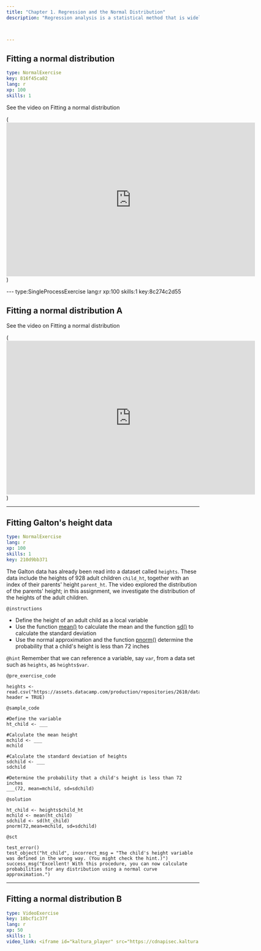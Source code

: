 ```yaml
---
title: "Chapter 1. Regression and the Normal Distribution"
description: "Regression analysis is a statistical method that is widely used in many fields of study, with actuarial science being no exception. This chapter introduces the role of the normal distribution in regression and the use of logarithmic transformations in specifying regression relationships."



---
```

## Fitting a normal distribution

```yaml
type: NormalExercise
key: 816f45ca82
lang: r
xp: 100
skills: 1
```

See the video on Fitting a normal distribution

(<iframe id="kaltura_player" src="https://cdnapisec.kaltura.com/p/1660902/sp/166090200/embedIframeJs/uiconf_id/25916071/partner_id/1660902?iframeembed=true&playerId=kaltura_player&entry_id=1_e885sczm&flashvars[streamerType]=auto&amp;flashvars[localizationCode]=en&amp;flashvars[leadWithHTML5]=true&amp;flashvars[sideBarContainer.plugin]=true&amp;flashvars[sideBarContainer.position]=left&amp;flashvars[sideBarContainer.clickToClose]=true&amp;flashvars[chapters.plugin]=true&amp;flashvars[chapters.layout]=vertical&amp;flashvars[chapters.thumbnailRotator]=false&amp;flashvars[streamSelector.plugin]=true&amp;flashvars[EmbedPlayer.SpinnerTarget]=videoHolder&amp;flashvars[dualScreen.plugin]=true&amp;&wid=1_tnia11ze" width="649" height="401" allowfullscreen webkitallowfullscreen mozAllowFullScreen allow="autoplay *; fullscreen *; encrypted-media *" frameborder="0" title="Kaltura Player"></iframe>)



--- type:SingleProcessExercise lang:r xp:100 skills:1 key:8c274c2d55
## Fitting a normal distribution A


See the video on Fitting a normal distribution

(<iframe id="kaltura_player" src="https://cdnapisec.kaltura.com/p/1660902/sp/166090200/embedIframeJs/uiconf_id/25916071/partner_id/1660902?iframeembed=true&playerId=kaltura_player&entry_id=1_e885sczm&flashvars[streamerType]=auto&amp;flashvars[localizationCode]=en&amp;flashvars[leadWithHTML5]=true&amp;flashvars[sideBarContainer.plugin]=true&amp;flashvars[sideBarContainer.position]=left&amp;flashvars[sideBarContainer.clickToClose]=true&amp;flashvars[chapters.plugin]=true&amp;flashvars[chapters.layout]=vertical&amp;flashvars[chapters.thumbnailRotator]=false&amp;flashvars[streamSelector.plugin]=true&amp;flashvars[EmbedPlayer.SpinnerTarget]=videoHolder&amp;flashvars[dualScreen.plugin]=true&amp;&wid=1_tnia11ze" width="649" height="401" allowfullscreen webkitallowfullscreen mozAllowFullScreen allow="autoplay *; fullscreen *; encrypted-media *" frameborder="0" title="Kaltura Player"></iframe>)

---
## Fitting Galton's height data

```yaml
type: NormalExercise
lang: r
xp: 100
skills: 1
key: 210d9bb371
```

The Galton data has already been read into a dataset called `heights`. These data include the heights of 928 adult children `child_ht`, together with an index of their parents' height `parent_ht`.  The video explored the distribution of the parents' height; in this assignment, we investigate the distribution of the heights of the adult children.

`@instructions`
-  Define the height of an adult child as a local variable
-  Use the function [mean()](https://www.rdocumentation.org/packages/base/versions/3.5.0/topics/mean/) to calculate the mean and the function [sd()](https://www.rdocumentation.org/packages/base/versions/3.5.0/topics/sd/) to calculate the standard deviation 
-  Use the normal approximation and the function [pnorm()](https://www.rdocumentation.org/packages/stats/versions/3.5.0/topics/Normal/)  determine the probability that a child's height is less than 72 inches

`@hint`
Remember that we can reference a variable, say `var`, from a data set such as `heights`, as `heights$var`.

`@pre_exercise_code`
```{r}
heights <- read.csv("https://assets.datacamp.com/production/repositories/2610/datasets/c85ede6c205d22049e766bd08956b225c576255b/galton_height.csv", header = TRUE)
```
`@sample_code`
```{r}
#Define the variable
ht_child <- ___

#Calculate the mean height
mchild <- ___
mchild

#Calculate the standard deviation of heights
sdchild <- ___
sdchild

#Determine the probability that a child's height is less than 72 inches
___(72, mean=mchild, sd=sdchild)
```
`@solution`
```{r}
ht_child <- heights$child_ht
mchild <- mean(ht_child)
sdchild <- sd(ht_child)
pnorm(72,mean=mchild, sd=sdchild)
```
`@sct`
```{r}
test_error()
test_object("ht_child", incorrect_msg = "The child's height variable was defined in the wrong way. (You might check the hint.)")
success_msg("Excellent! With this procedure, you can now calculate probabilities for any distribution using a normal curve approximation.")
```



---
## Fitting a normal distribution B

```yaml
type: VideoExercise
key: 18bcf1c37f
lang: r
xp: 50
skills: 1
video_link: <iframe id="kaltura_player" src="https://cdnapisec.kaltura.com/p/1660902/sp/166090200/embedIframeJs/uiconf_id/25916071/partner_id/1660902?iframeembed=true&playerId=kaltura_player&entry_id=1_e885sczm&flashvars[streamerType]=auto&amp;flashvars[localizationCode]=en&amp;flashvars[leadWithHTML5]=true&amp;flashvars[sideBarContainer.plugin]=true&amp;flashvars[sideBarContainer.position]=left&amp;flashvars[sideBarContainer.clickToClose]=true&amp;flashvars[chapters.plugin]=true&amp;flashvars[chapters.layout]=vertical&amp;flashvars[chapters.thumbnailRotator]=false&amp;flashvars[streamSelector.plugin]=true&amp;flashvars[EmbedPlayer.SpinnerTarget]=videoHolder&amp;flashvars[dualScreen.plugin]=true&amp;&wid=1_tnia11ze" width="649" height="401" allowfullscreen webkitallowfullscreen mozAllowFullScreen allow="autoplay *; fullscreen *; encrypted-media *" frameborder="0" title="Kaltura Player"></iframe>
```



